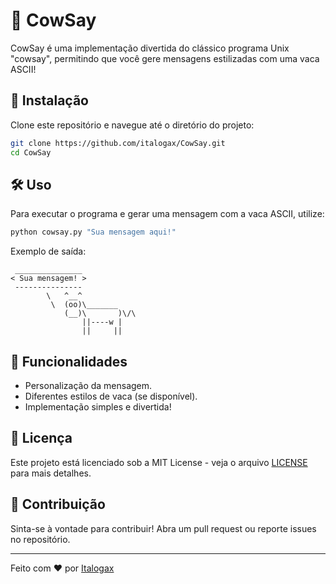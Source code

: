 # 🐄 CowSay

CowSay é uma implementação divertida do clássico programa Unix "cowsay", permitindo que você gere mensagens estilizadas com uma vaca ASCII!

## 🚀 Instalação

Clone este repositório e navegue até o diretório do projeto:

```bash
git clone https://github.com/italogax/CowSay.git
cd CowSay
```

## 🛠 Uso

Para executar o programa e gerar uma mensagem com a vaca ASCII, utilize:

```bash
python cowsay.py "Sua mensagem aqui!"
```

Exemplo de saída:
```
 _______________
< Sua mensagem! >
 ---------------
        \   ^__^
         \  (oo)\_______
            (__)\       )\/\
                ||----w |
                ||     ||
```

## 📌 Funcionalidades
- Personalização da mensagem.
- Diferentes estilos de vaca (se disponível).
- Implementação simples e divertida!

## 📜 Licença

Este projeto está licenciado sob a MIT License - veja o arquivo [LICENSE](LICENSE) para mais detalhes.

## 🤝 Contribuição

Sinta-se à vontade para contribuir! Abra um pull request ou reporte issues no repositório.

---
Feito com ❤️ por [Italogax](https://github.com/italogax)
